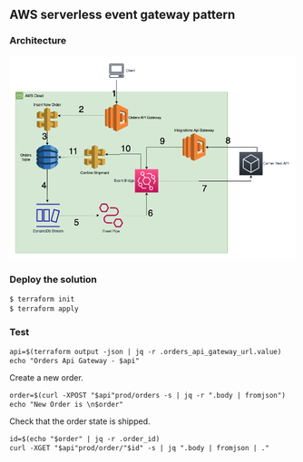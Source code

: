 ## AWS serverless event gateway pattern

### Architecture

![Architecture](./img/archi.png)

### Deploy the solution

```sh
$ terraform init
$ terraform apply
```

### Test

```
api=$(terraform output -json | jq -r .orders_api_gateway_url.value)
echo "Orders Api Gateway - $api"
```

Create a new order.

```
order=$(curl -XPOST "$api"prod/orders -s | jq -r ".body | fromjson")
echo "New Order is \n$order"
```

Check that the order state is shipped.

```
id=$(echo "$order" | jq -r .order_id)
curl -XGET "$api"prod/order/"$id" -s | jq ".body | fromjson | ."
```
